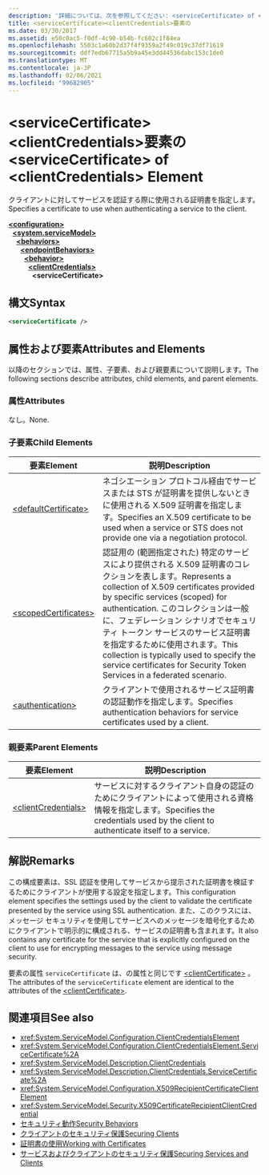 ```yaml
---
description: '詳細については、次を参照してください: <serviceCertificate> of <clientCredentials> 要素'
title: <serviceCertificate><clientCredentials>要素の
ms.date: 03/30/2017
ms.assetid: e50c0ac5-f0df-4c90-b54b-fc602c1f84ea
ms.openlocfilehash: 5503c1a60b2d37f4f9359a2f49c019c37df71619
ms.sourcegitcommit: ddf7edb67715a5b9a45e3dd44536dabc153c1de0
ms.translationtype: MT
ms.contentlocale: ja-JP
ms.lasthandoff: 02/06/2021
ms.locfileid: "99682905"
---
```

# <a name="servicecertificate-of-clientcredentials-element"></a><span data-ttu-id="a554d-103">\<serviceCertificate>\<clientCredentials>要素の</span><span class="sxs-lookup"><span data-stu-id="a554d-103">\<serviceCertificate> of \<clientCredentials> Element</span></span>

<span data-ttu-id="a554d-104">クライアントに対してサービスを認証する際に使用される証明書を指定します。</span><span class="sxs-lookup"><span data-stu-id="a554d-104">Specifies a certificate to use when authenticating a service to the client.</span></span>  
  
[**\<configuration>**](../configuration-element.md)\
&nbsp;&nbsp;[**\<system.serviceModel>**](system-servicemodel.md)\
&nbsp;&nbsp;&nbsp;&nbsp;[**\<behaviors>**](behaviors.md)\
&nbsp;&nbsp;&nbsp;&nbsp;&nbsp;&nbsp;[**\<endpointBehaviors>**](endpointbehaviors.md)\
&nbsp;&nbsp;&nbsp;&nbsp;&nbsp;&nbsp;&nbsp;&nbsp;[**\<behavior>**](behavior-of-endpointbehaviors.md)\
&nbsp;&nbsp;&nbsp;&nbsp;&nbsp;&nbsp;&nbsp;&nbsp;&nbsp;&nbsp;[**\<clientCredentials>**](clientcredentials.md)\
&nbsp;&nbsp;&nbsp;&nbsp;&nbsp;&nbsp;&nbsp;&nbsp;&nbsp;&nbsp;&nbsp;&nbsp;**\<serviceCertificate>**  
  
## <a name="syntax"></a><span data-ttu-id="a554d-105">構文</span><span class="sxs-lookup"><span data-stu-id="a554d-105">Syntax</span></span>  
  
```xml  
<serviceCertificate />
```  
  
## <a name="attributes-and-elements"></a><span data-ttu-id="a554d-106">属性および要素</span><span class="sxs-lookup"><span data-stu-id="a554d-106">Attributes and Elements</span></span>  

 <span data-ttu-id="a554d-107">以降のセクションでは、属性、子要素、および親要素について説明します。</span><span class="sxs-lookup"><span data-stu-id="a554d-107">The following sections describe attributes, child elements, and parent elements.</span></span>  
  
### <a name="attributes"></a><span data-ttu-id="a554d-108">属性</span><span class="sxs-lookup"><span data-stu-id="a554d-108">Attributes</span></span>  

 <span data-ttu-id="a554d-109">なし。</span><span class="sxs-lookup"><span data-stu-id="a554d-109">None.</span></span>  
  
### <a name="child-elements"></a><span data-ttu-id="a554d-110">子要素</span><span class="sxs-lookup"><span data-stu-id="a554d-110">Child Elements</span></span>  
  
|<span data-ttu-id="a554d-111">要素</span><span class="sxs-lookup"><span data-stu-id="a554d-111">Element</span></span>|<span data-ttu-id="a554d-112">説明</span><span class="sxs-lookup"><span data-stu-id="a554d-112">Description</span></span>|  
|-------------|-----------------|  
|[\<defaultCertificate>](defaultcertificate-element.md)|<span data-ttu-id="a554d-113">ネゴシエーション プロトコル経由でサービスまたは STS が証明書を提供しないときに使用される X.509 証明書を指定します。</span><span class="sxs-lookup"><span data-stu-id="a554d-113">Specifies an X.509 certificate to be used when a service or STS does not provide one via a negotiation protocol.</span></span>|  
|[\<scopedCertificates>](scopedcertificates-element.md)|<span data-ttu-id="a554d-114">認証用の (範囲指定された) 特定のサービスにより提供される X.509 証明書のコレクションを表します。</span><span class="sxs-lookup"><span data-stu-id="a554d-114">Represents a collection of X.509 certificates provided by specific services (scoped) for authentication.</span></span> <span data-ttu-id="a554d-115">このコレクションは一般に、フェデレーション シナリオでセキュリティ トークン サービスのサービス証明書を指定するために使用されます。</span><span class="sxs-lookup"><span data-stu-id="a554d-115">This collection is typically used to specify the service certificates for Security Token Services in a federated scenario.</span></span>|  
|[\<authentication>](authentication-of-servicecertificate-element.md)|<span data-ttu-id="a554d-116">クライアントで使用されるサービス証明書の認証動作を指定します。</span><span class="sxs-lookup"><span data-stu-id="a554d-116">Specifies authentication behaviors for service certificates used by a client.</span></span>|  
  
### <a name="parent-elements"></a><span data-ttu-id="a554d-117">親要素</span><span class="sxs-lookup"><span data-stu-id="a554d-117">Parent Elements</span></span>  
  
|<span data-ttu-id="a554d-118">要素</span><span class="sxs-lookup"><span data-stu-id="a554d-118">Element</span></span>|<span data-ttu-id="a554d-119">説明</span><span class="sxs-lookup"><span data-stu-id="a554d-119">Description</span></span>|  
|-------------|-----------------|  
|[\<clientCredentials>](clientcredentials.md)|<span data-ttu-id="a554d-120">サービスに対するクライアント自身の認証のためにクライアントによって使用される資格情報を指定します。</span><span class="sxs-lookup"><span data-stu-id="a554d-120">Specifies the credentials used by the client to authenticate itself to a service.</span></span>|  
  
## <a name="remarks"></a><span data-ttu-id="a554d-121">解説</span><span class="sxs-lookup"><span data-stu-id="a554d-121">Remarks</span></span>  

 <span data-ttu-id="a554d-122">この構成要素は、SSL 認証を使用してサービスから提示された証明書を検証するためにクライアントが使用する設定を指定します。</span><span class="sxs-lookup"><span data-stu-id="a554d-122">This configuration element specifies the settings used by the client to validate the certificate presented by the service using SSL authentication.</span></span> <span data-ttu-id="a554d-123">また、このクラスには、メッセージ セキュリティを使用してサービスへのメッセージを暗号化するためにクライアントで明示的に構成される、サービスの証明書も含まれます。</span><span class="sxs-lookup"><span data-stu-id="a554d-123">It also contains any certificate for the service that is explicitly configured on the client to use for encrypting messages to the service using message security.</span></span>  
  
 <span data-ttu-id="a554d-124">要素の属性 `serviceCertificate` は、の属性と同じです [\<clientCertificate>](clientcertificate-of-clientcredentials-element.md) 。</span><span class="sxs-lookup"><span data-stu-id="a554d-124">The attributes of the `serviceCertificate` element are identical to the attributes of the [\<clientCertificate>](clientcertificate-of-clientcredentials-element.md).</span></span>  
  
## <a name="see-also"></a><span data-ttu-id="a554d-125">関連項目</span><span class="sxs-lookup"><span data-stu-id="a554d-125">See also</span></span>

- <xref:System.ServiceModel.Configuration.ClientCredentialsElement>
- <xref:System.ServiceModel.Configuration.ClientCredentialsElement.ServiceCertificate%2A>
- <xref:System.ServiceModel.Description.ClientCredentials>
- <xref:System.ServiceModel.Description.ClientCredentials.ServiceCertificate%2A>
- <xref:System.ServiceModel.Configuration.X509RecipientCertificateClientElement>
- <xref:System.ServiceModel.Security.X509CertificateRecipientClientCredential>
- [<span data-ttu-id="a554d-126">セキュリティ動作</span><span class="sxs-lookup"><span data-stu-id="a554d-126">Security Behaviors</span></span>](../../../wcf/feature-details/security-behaviors-in-wcf.md)
- [<span data-ttu-id="a554d-127">クライアントのセキュリティ保護</span><span class="sxs-lookup"><span data-stu-id="a554d-127">Securing Clients</span></span>](../../../wcf/securing-clients.md)
- [<span data-ttu-id="a554d-128">証明書の使用</span><span class="sxs-lookup"><span data-stu-id="a554d-128">Working with Certificates</span></span>](../../../wcf/feature-details/working-with-certificates.md)
- [<span data-ttu-id="a554d-129">サービスおよびクライアントのセキュリティ保護</span><span class="sxs-lookup"><span data-stu-id="a554d-129">Securing Services and Clients</span></span>](../../../wcf/feature-details/securing-services-and-clients.md)
